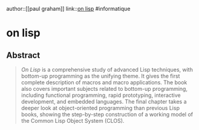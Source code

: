 author::[[paul graham]]
link::[on lisp](http://www.paulgraham.com/onlisp.html)
#informatique 
# on lisp

## Abstract

> _On Lisp_ is a comprehensive study of advanced Lisp techniques, with bottom-up programming as the unifying theme. It gives the first complete description of macros and macro applications. The book also covers important subjects related to bottom-up programming, including functional programming, rapid prototyping, interactive development, and embedded languages. The final chapter takes a deeper look at object-oriented programming than previous Lisp books, showing the step-by-step construction of a working model of the Common Lisp Object System (CLOS).




